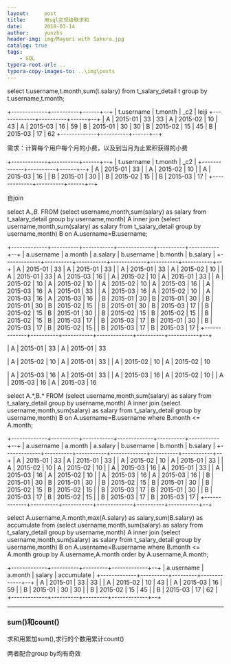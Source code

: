 ```yaml
---
layout:     post
title:      用sql实现级联求和
date:       2018-03-14
author:     yunzhs
header-img: img/Mayuri with Sakura.jpg
catalog: true
tags:
    - SQL
typora-root-url: ..
typora-copy-images-to: ..\img\posts
---
```


select t.username,t.month,sum(t.salary)
from t_salary_detail t
group by t.username,t.month;

+-------------+----------+------+--+
| t.username  | t.month  | _c2  |  leiji
+-------------+----------+------+--+
| A           | 2015-01  | 33   |   33
| A           | 2015-02  | 10   |   43
| A           | 2015-03  | 16   |   59
| B           | 2015-01  | 30   |   30
| B           | 2015-02  | 15   |   45
| B           | 2015-03  | 17   |   62
+-------------+----------+------+--+



需求：计算每个用户每个月的小费，以及到当月为止累积获得的小费

+-------------+----------+------+--+
| t.username  | t.month  | _c2  |
+-------------+----------+------+--+
| A           | 2015-01  | 33   |
| A           | 2015-02  | 10   |
| A           | 2015-03  | 16   |
| B           | 2015-01  | 30   |
| B           | 2015-02  | 15   |
| B           | 2015-03  | 17   |
+-------------+----------+------+--+

自join

select A.*,B.* FROM
(select username,month,sum(salary) as salary from t_salary_detail group by username,month) A 
inner join 
(select username,month,sum(salary) as salary from t_salary_detail group by username,month) B
on
A.username=B.username;

+-------------+----------+-----------+-------------+----------+-----------+--+
| a.username  | a.month  | a.salary  | b.username  | b.month  | b.salary  |
+-------------+----------+-----------+-------------+----------+-----------+--+
| A           | 2015-01  | 33        | A           | 2015-01  | 33        |
| A           | 2015-01  | 33        | A           | 2015-02  | 10        |
| A           | 2015-01  | 33        | A           | 2015-03  | 16        |
| A           | 2015-02  | 10        | A           | 2015-01  | 33        |
| A           | 2015-02  | 10        | A           | 2015-02  | 10        |
| A           | 2015-02  | 10        | A           | 2015-03  | 16        |
| A           | 2015-03  | 16        | A           | 2015-01  | 33        |
| A           | 2015-03  | 16        | A           | 2015-02  | 10        |
| A           | 2015-03  | 16        | A           | 2015-03  | 16        |
| B           | 2015-01  | 30        | B           | 2015-01  | 30        |
| B           | 2015-01  | 30        | B           | 2015-02  | 15        |
| B           | 2015-01  | 30        | B           | 2015-03  | 17        |
| B           | 2015-02  | 15        | B           | 2015-01  | 30        |
| B           | 2015-02  | 15        | B           | 2015-02  | 15        |
| B           | 2015-02  | 15        | B           | 2015-03  | 17        |
| B           | 2015-03  | 17        | B           | 2015-01  | 30        |
| B           | 2015-03  | 17        | B           | 2015-02  | 15        |
| B           | 2015-03  | 17        | B           | 2015-03  | 17        |
+-------------+----------+-----------+-------------+----------+-----------+--+

| A           | 2015-01  | 33        | A           | 2015-01  | 33 

| A           | 2015-02  | 10        | A           | 2015-01  | 33        |
| A           | 2015-02  | 10        | A           | 2015-02  | 10  

| A           | 2015-03  | 16        | A           | 2015-01  | 33        |
| A           | 2015-03  | 16        | A           | 2015-02  | 10        |
| A           | 2015-03  | 16        | A           | 2015-03  | 16   



select A.\*,B.\* FROM
(select username,month,sum(salary) as salary from t_salary_detail group by username,month) A 
inner join 
(select username,month,sum(salary) as salary from t_salary_detail group by username,month) B
on
A.username=B.username
where B.month <= A.month;

+-------------+----------+-----------+-------------+----------+-----------+--+
| a.username  | a.month  | a.salary  | b.username  | b.month  | b.salary  |
+-------------+----------+-----------+-------------+----------+-----------+--+
| A           | 2015-01  | 33        | A           | 2015-01  | 33        |
| A           | 2015-02  | 10        | A           | 2015-01  | 33        |
| A           | 2015-02  | 10        | A           | 2015-02  | 10        |
| A           | 2015-03  | 16        | A           | 2015-01  | 33        |
| A           | 2015-03  | 16        | A           | 2015-02  | 10        |
| A           | 2015-03  | 16        | A           | 2015-03  | 16        |
| B           | 2015-01  | 30        | B           | 2015-01  | 30        |
| B           | 2015-02  | 15        | B           | 2015-01  | 30        |
| B           | 2015-02  | 15        | B           | 2015-02  | 15        |
| B           | 2015-03  | 17        | B           | 2015-01  | 30        |
| B           | 2015-03  | 17        | B           | 2015-02  | 15        |
| B           | 2015-03  | 17        | B           | 2015-03  | 17        |
+-------------+----------+-----------+-------------+----------+-----------+--+


select A.username,A.month,max(A.salary) as salary,sum(B.salary) as accumulate
from 
(select username,month,sum(salary) as salary from t_salary_detail group by username,month) A 
inner join 
(select username,month,sum(salary) as salary from t_salary_detail group by username,month) B
on
A.username=B.username
where B.month <= A.month
group by A.username,A.month
order by A.username,A.month;


+-------------+----------+---------+-------------+--+
| a.username  | a.month  | salary  | accumulate  |
+-------------+----------+---------+-------------+--+
| A           | 2015-01  | 33      | 33          |
| A           | 2015-02  | 10      | 43          |
| A           | 2015-03  | 16      | 59          |
| B           | 2015-01  | 30      | 30          |
| B           | 2015-02  | 15      | 45          |
| B           | 2015-03  | 17      | 62          |
+-------------+----------+---------+-------------+--+



---

### sum()和count()

求和用累加sum(),求行的个数用累计count()

两者配合group by均有奇效
















